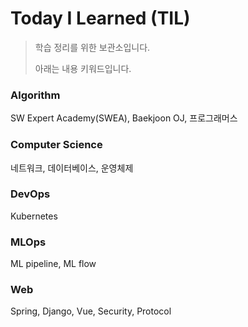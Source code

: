 # Today I Learned (TIL)

> 학습 정리를 위한 보관소입니다.
>
> 아래는 내용 키워드입니다.

### Algorithm

SW Expert Academy(SWEA), Baekjoon OJ, 프로그래머스

### Computer Science

네트워크, 데이터베이스, 운영체제

### DevOps

Kubernetes

### MLOps

ML pipeline, ML flow

### Web

Spring, Django, Vue, Security, Protocol

